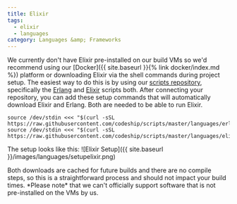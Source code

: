 ```yaml
---
title: Elixir
tags:
  - elixir
  - languages
category: Languages &amp; Frameworks
---
```

We currently don't have Elixir pre-installed on our build VMs so we'd recommend using our [Docker]({{ site.baseurl }}{% link docker/index.md %}) platform or downloading Elixir via the shell commands during project setup. The easiest way to do this is by using our [scripts repository](https://github.com/codeship/scripts), specifically the [Erlang](https://github.com/codeship/scripts/blob/master/languages/erlang.sh) and [Elixir](https://github.com/codeship/scripts/blob/master/languages/elixir.sh) scripts both. After connecting your repository, you can add these setup commands that will automatically download Elixir and Erlang. Both are needed to be able to run Elixir.

```
source /dev/stdin <<< "$(curl -sSL https://raw.githubusercontent.com/codeship/scripts/master/languages/erlang.sh)"
source /dev/stdin <<< "$(curl -sSL https://raw.githubusercontent.com/codeship/scripts/master/languages/elixir.sh)"
```

The setup looks like this:
![Elixir Setup]({{ site.baseurl }}/images/languages/setupelixir.png)

<div class="info-block">
Both downloads are cached for future builds and there are no compile steps, so this is a straightforward process and should not impact your build times. *Please note* that we can't officially support software that is not pre-installed on the VMs by us.
</div>
